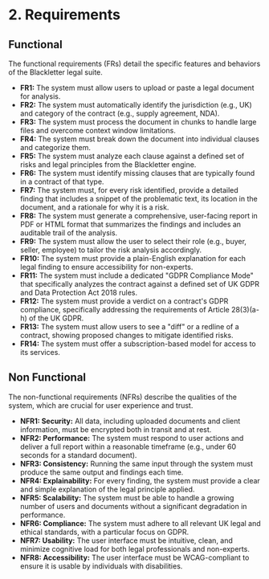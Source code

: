 # 2. Requirements
## Functional
The functional requirements (FRs) detail the specific features and behaviors of the Blackletter legal suite.

* **FR1:** The system must allow users to upload or paste a legal document for analysis.
* **FR2:** The system must automatically identify the jurisdiction (e.g., UK) and category of the contract (e.g., supply agreement, NDA).
* **FR3:** The system must process the document in chunks to handle large files and overcome context window limitations.
* **FR4:** The system must break down the document into individual clauses and categorize them.
* **FR5:** The system must analyze each clause against a defined set of risks and legal principles from the Blackletter engine.
* **FR6:** The system must identify missing clauses that are typically found in a contract of that type.
* **FR7:** The system must, for every risk identified, provide a detailed finding that includes a snippet of the problematic text, its location in the document, and a rationale for why it is a risk.
* **FR8:** The system must generate a comprehensive, user-facing report in PDF or HTML format that summarizes the findings and includes an auditable trail of the analysis.
* **FR9:** The system must allow the user to select their role (e.g., buyer, seller, employee) to tailor the risk analysis accordingly.
* **FR10:** The system must provide a plain-English explanation for each legal finding to ensure accessibility for non-experts.
* **FR11:** The system must include a dedicated "GDPR Compliance Mode" that specifically analyzes the contract against a defined set of UK GDPR and Data Protection Act 2018 rules.
* **FR12:** The system must provide a verdict on a contract's GDPR compliance, specifically addressing the requirements of Article 28(3)(a-h) of the UK GDPR.
* **FR13:** The system must allow users to see a "diff" or a redline of a contract, showing proposed changes to mitigate identified risks.
* **FR14:** The system must offer a subscription-based model for access to its services.

## Non Functional
The non-functional requirements (NFRs) describe the qualities of the system, which are crucial for user experience and trust.

* **NFR1: Security:** All data, including uploaded documents and client information, must be encrypted both in transit and at rest.
* **NFR2: Performance:** The system must respond to user actions and deliver a full report within a reasonable timeframe (e.g., under 60 seconds for a standard document).
* **NFR3: Consistency:** Running the same input through the system must produce the same output and findings each time.
* **NFR4: Explainability:** For every finding, the system must provide a clear and simple explanation of the legal principle applied.
* **NFR5: Scalability:** The system must be able to handle a growing number of users and documents without a significant degradation in performance.
* **NFR6: Compliance:** The system must adhere to all relevant UK legal and ethical standards, with a particular focus on GDPR.
* **NFR7: Usability:** The user interface must be intuitive, clean, and minimize cognitive load for both legal professionals and non-experts.
* **NFR8: Accessibility:** The user interface must be WCAG-compliant to ensure it is usable by individuals with disabilities.
